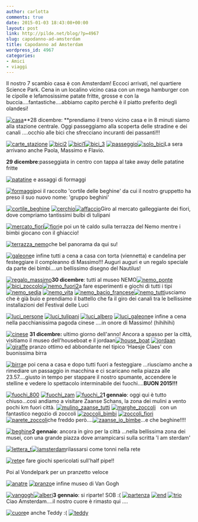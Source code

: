 ```yaml
---
author: carlotta
comments: true
date: 2015-01-03 18:43:08+00:00
layout: post
link: http://pilde.net/blog/?p=4967
slug: capodanno-ad-amsterdam
title: Capodanno ad Amsterdam
wordpress_id: 4967
categories:
- Amici
- viaggi
---
```


Il nostro 7 scambio casa è con Amsterdam! Eccoci arrivati, nel quartiere Science Park. Cena in un localino vicino casa con un mega hamburger con le cipolle e lefamosissime patate fritte, grosse e con la buccia....fantastiche....abbiamo capito perchè è il piatto preferito degli olandesi!

[![casa](http://pilde.net/blog/wp-content/uploads/2015/01/casa1.jpg)](http://pilde.net/blog/wp-content/uploads/2015/01/casa1.jpg)**28 dicembre: **prendiamo il treno vicino casa e in 8 minuti siamo alla stazione centrale. Oggi passeggiamo alla scoperta delle stradine e dei canali ....occhio alle bici che sfrecciano incuranti dei passanti!!!

[![carte_stazione](http://pilde.net/blog/wp-content/uploads/2015/01/carte_stazione.jpg)](http://pilde.net/blog/wp-content/uploads/2015/01/carte_stazione.jpg) [![bici2](http://pilde.net/blog/wp-content/uploads/2015/01/bici2.jpg)](http://pilde.net/blog/wp-content/uploads/2015/01/bici2.jpg) [![bici1](http://pilde.net/blog/wp-content/uploads/2015/01/bici1.jpg)![bici_3](http://pilde.net/blog/wp-content/uploads/2015/01/bici_3.jpg)](http://pilde.net/blog/wp-content/uploads/2015/01/bici_3.jpg) [![passeggio](http://pilde.net/blog/wp-content/uploads/2015/01/passeggio.jpg)](http://pilde.net/blog/wp-content/uploads/2015/01/passeggio.jpg)[![solo_bici](http://pilde.net/blog/wp-content/uploads/2015/01/solo_bici.jpg)](http://pilde.net/blog/wp-content/uploads/2015/01/solo_bici.jpg)La sera arrivano anche Paola, Massimo e Flavio.

**29 dicembre**:passeggiata in centro con tappa al take away delle patatine fritte

[![patatine](http://pilde.net/blog/wp-content/uploads/2015/01/patatine.jpg)](http://pilde.net/blog/wp-content/uploads/2015/01/patatine.jpg) e assaggi di formaggi

[![formaggi](http://pilde.net/blog/wp-content/uploads/2015/01/formaggi.jpg)](http://pilde.net/blog/wp-content/uploads/2015/01/formaggi.jpg)poi il raccolto 'cortile delle beghine' da cui il nostro gruppetto ha preso il suo nuovo nome: 'gruppo beghini'

[![cortile_beghine](http://pilde.net/blog/wp-content/uploads/2015/01/cortile_beghine.jpg)](http://pilde.net/blog/wp-content/uploads/2015/01/cortile_beghine.jpg) [![cerchio](http://pilde.net/blog/wp-content/uploads/2015/01/cerchio.jpg)![affaccio](http://pilde.net/blog/wp-content/uploads/2015/01/affaccio.jpg)](http://pilde.net/blog/wp-content/uploads/2015/01/affaccio.jpg)Giro al mercato galleggiante dei fiori, dove compriamo tantissimi bulbi di tulipani

[![mercato_fiori](http://pilde.net/blog/wp-content/uploads/2015/01/mercato_fiori.jpg)](http://pilde.net/blog/wp-content/uploads/2015/01/mercato_fiori.jpg)[![fiori](http://pilde.net/blog/wp-content/uploads/2015/01/fiori.jpg)](http://pilde.net/blog/wp-content/uploads/2015/01/fiori.jpg)e poi un tè caldo sulla terrazza del Nemo mentre i bimbi giocano con il ghiaccio!

[![terrazza_nemo](http://pilde.net/blog/wp-content/uploads/2015/01/terrazza_nemo.jpg)](http://pilde.net/blog/wp-content/uploads/2015/01/terrazza_nemo.jpg)che bel panorama da qui su!

[![galeone](http://pilde.net/blog/wp-content/uploads/2015/01/galeone.jpg)](http://pilde.net/blog/wp-content/uploads/2015/01/galeone.jpg)e infine tutti a cena a casa con torta (viennetta) e candelina per festeggiare il compleanno di Massimo!!! Auguri auguri e un regalo speciale da parte dei bimbi....un bellissimo disegno del Nautilus!

[![regalo_massimo](http://pilde.net/blog/wp-content/uploads/2015/01/regalo_massimo.jpg)](http://pilde.net/blog/wp-content/uploads/2015/01/regalo_massimo.jpg)**30 dicembre**: tutti al museo NEMO[![nemo_ponte](http://pilde.net/blog/wp-content/uploads/2015/01/nemo_ponte.jpg)![bici_zoccolo](http://pilde.net/blog/wp-content/uploads/2015/01/bici_zoccolo.jpg)![nemo_fuori2](http://pilde.net/blog/wp-content/uploads/2015/01/nemo_fuori2.jpg)](http://pilde.net/blog/wp-content/uploads/2015/01/nemo_fuori2.jpg)a fare esperimenti e giochi di tutti i tipi  [![nemo_sedia](http://pilde.net/blog/wp-content/uploads/2015/01/nemo_sedia.jpg)](http://pilde.net/blog/wp-content/uploads/2015/01/nemo_sedia.jpg) [![nemo_vita](http://pilde.net/blog/wp-content/uploads/2015/01/nemo_vita.jpg)](http://pilde.net/blog/wp-content/uploads/2015/01/nemo_vita.jpg) [![nemo_bacio_francese](http://pilde.net/blog/wp-content/uploads/2015/01/nemo_bacio_francese.jpg)![nemo_tutti](http://pilde.net/blog/wp-content/uploads/2015/01/nemo_tutti.jpg)](http://pilde.net/blog/wp-content/uploads/2015/01/nemo_tutti.jpg)usciamo che è già buio e prendiamo il battello che fa il giro dei canali tra le bellissime installazioni del Festival delle Luci

[![luci_persone](http://pilde.net/blog/wp-content/uploads/2015/01/luci_persone.jpg)](http://pilde.net/blog/wp-content/uploads/2015/01/luci_persone.jpg) [![luci_tulipani](http://pilde.net/blog/wp-content/uploads/2015/01/luci_tulipani.jpg)](http://pilde.net/blog/wp-content/uploads/2015/01/luci_tulipani.jpg) [![luci_albero](http://pilde.net/blog/wp-content/uploads/2015/01/luci_albero.jpg)](http://pilde.net/blog/wp-content/uploads/2015/01/luci_albero.jpg) [![luci_galeone](http://pilde.net/blog/wp-content/uploads/2015/01/luci_galeone.jpg)](http://pilde.net/blog/wp-content/uploads/2015/01/luci_galeone.jpg)e infine a cena nella pacchianissima pagoda cinese ....in onore di Massimo! (hihihihi)

[![cinese](http://pilde.net/blog/wp-content/uploads/2015/01/cinese.jpg)](http://pilde.net/blog/wp-content/uploads/2015/01/cinese.jpg) **31 dicembre:** ultimo giorno dell'anno! Ancora a spasso per la città, visitiamo il museo dell'houseboat e il jordaan[![house_boat](http://pilde.net/blog/wp-content/uploads/2015/01/house_boat.jpg)](http://pilde.net/blog/wp-content/uploads/2015/01/house_boat.jpg) [![jordaan](http://pilde.net/blog/wp-content/uploads/2015/01/jordaan1.jpg)](http://pilde.net/blog/wp-content/uploads/2015/01/jordaan1.jpg) [![giraffe](http://pilde.net/blog/wp-content/uploads/2015/01/giraffe.jpg)](http://pilde.net/blog/wp-content/uploads/2015/01/giraffe.jpg) pranzo ottimo ed abbondante nel tipico 'Haesje Claes' con buonissima birra

[![birra](http://pilde.net/blog/wp-content/uploads/2015/01/birra.jpg)](http://pilde.net/blog/wp-content/uploads/2015/01/birra.jpg)e poi cena a casa e dopo tutti fuori a festeggiare ...riusciamo anche a rimediare un passaggio in macchina e ci scaricano nella piazza alle 23.57....giusto in tempo per stappare il nostro spumante, accendere le stelline e vedere lo spettacolo interminabile dei fuochi....**BUON 2015!!!**

[![fuochi_800](http://pilde.net/blog/wp-content/uploads/2015/01/fuochi_8001.jpg)](http://pilde.net/blog/wp-content/uploads/2015/01/fuochi_8001.jpg) [![fuochi_zam](http://pilde.net/blog/wp-content/uploads/2015/01/fuochi_zam.jpg)](http://pilde.net/blog/wp-content/uploads/2015/01/fuochi_zam.jpg) [![fuochi_2](http://pilde.net/blog/wp-content/uploads/2015/01/fuochi_2.jpg)](http://pilde.net/blog/wp-content/uploads/2015/01/fuochi_2.jpg)**1 gennaio**: oggi qui è tutto chiuso...così andiamo a visitare Zaanse Schans, la zona dei mulini a vento pochi km fuori città. [![mulino_zaanse_tutti](http://pilde.net/blog/wp-content/uploads/2015/01/mulino_zaanse_tutti.jpg)](http://pilde.net/blog/wp-content/uploads/2015/01/mulino_zaanse_tutti.jpg) [![marghe_zoccoli](http://pilde.net/blog/wp-content/uploads/2015/01/marghe_zoccoli.jpg)](http://pilde.net/blog/wp-content/uploads/2015/01/marghe_zoccoli.jpg)   con un fantastico negozio di zoccoli [![zoccoli_bimbi](http://pilde.net/blog/wp-content/uploads/2015/01/zoccoli_bimbi.jpg)](http://pilde.net/blog/wp-content/uploads/2015/01/zoccoli_bimbi.jpg) [![zoccoli_fiori](http://pilde.net/blog/wp-content/uploads/2015/01/zoccoli_fiori.jpg)![parete_zoccoli](http://pilde.net/blog/wp-content/uploads/2015/01/parete_zoccoli.jpg)](http://pilde.net/blog/wp-content/uploads/2015/01/parete_zoccoli.jpg)che freddo però....[![zaanse_io_bimbe](http://pilde.net/blog/wp-content/uploads/2015/01/zaanse_io_bimbe.jpg)](http://pilde.net/blog/wp-content/uploads/2015/01/zaanse_io_bimbe.jpg)...e che beghine!!!!

[![beghine](http://pilde.net/blog/wp-content/uploads/2015/01/beghine.jpg)](http://pilde.net/blog/wp-content/uploads/2015/01/beghine.jpg)**2 gennaio**: ancora in giro per la città ...nella bellissima zona dei musei, con una grande piazza dove arrampicarsi sulla scritta 'I am sterdam'

[![lettera_t](http://pilde.net/blog/wp-content/uploads/2015/01/lettera_t.jpg)](http://pilde.net/blog/wp-content/uploads/2015/01/lettera_t.jpg)[![iamsterdam](http://pilde.net/blog/wp-content/uploads/2015/01/iamsterdam.jpg)](http://pilde.net/blog/wp-content/uploads/2015/01/iamsterdam.jpg)rilassarsi come tonni nella rete

[![rete](http://pilde.net/blog/wp-content/uploads/2015/01/rete.jpg)](http://pilde.net/blog/wp-content/uploads/2015/01/rete.jpg)e fare giochi spericolati sull'half pipe!!



Poi al Vondelpark per un pranzetto veloce

[![anatre](http://pilde.net/blog/wp-content/uploads/2015/01/anatre.png)](http://pilde.net/blog/wp-content/uploads/2015/01/anatre.png) [![pranzo](http://pilde.net/blog/wp-content/uploads/2015/01/pranzo.jpg)](http://pilde.net/blog/wp-content/uploads/2015/01/pranzo.jpg)e infine museo di Van Gogh

[![vangogh](http://pilde.net/blog/wp-content/uploads/2015/01/vangogh.jpg)![alberi](http://pilde.net/blog/wp-content/uploads/2015/01/alberi.png)](http://pilde.net/blog/wp-content/uploads/2015/01/alberi.png)**3 gennaio**: si riparte! SOB :( [![partenza](http://pilde.net/blog/wp-content/uploads/2015/01/partenza.jpg)](http://pilde.net/blog/wp-content/uploads/2015/01/partenza.jpg) [![end](http://pilde.net/blog/wp-content/uploads/2015/01/end.png)](http://pilde.net/blog/wp-content/uploads/2015/01/end.png) [![trio](http://pilde.net/blog/wp-content/uploads/2015/01/trio.jpg)](http://pilde.net/blog/wp-content/uploads/2015/01/trio.jpg)Ciao Amsterdam....il nostro cuore è rimasto qui ....

[![cuore](http://pilde.net/blog/wp-content/uploads/2015/01/cuore.jpg)](http://pilde.net/blog/wp-content/uploads/2015/01/cuore.jpg)e anche Teddy :( [![teddy](http://pilde.net/blog/wp-content/uploads/2015/01/teddy.jpg)](http://pilde.net/blog/wp-content/uploads/2015/01/teddy.jpg)

